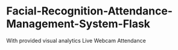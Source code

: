 # Facial-Recognition-Attendance-Management-System-Flask
With provided visual analytics
Live Webcam Attendance
